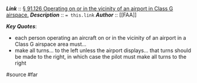 ***Link***      :: [§ 91.126 Operating on or in the vicinity of an airport in Class G airspace.](https://www.ecfr.gov/current/title-14/section-91.126)
***Description***      :: `= this.link`
***Author*** :: [[FAA]]

***Key Quotes***:
* each person operating an aircraft on or in the vicinity of an airport in a Class G airspace area must...
* make all turns... to the left unless the airport displays... that turns should be made to the right, in which case the pilot must make all turns to the right

#source #far